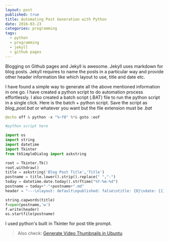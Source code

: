 ```yaml
---
layout: post
published: true
title: Automating Post Generation with Python
date: 2016-03-23
categories: programming
tags:
  - python
  - programming
  - jekyll
  - github pages
---
```


Blogging on Github pages and Jekyll is awesome. Jekyll uses markdown for blog posts. Jekyll requires to name the posts in a particular way and provide other header information like which layout to use, title and date etc.

I have found a simple way to generate all the above mentioned information in one go. I have created a python script to do automation process effortlessly. I also created a batch script (.BAT) file to run the python script in a single click. Here is the batch + python script. Save the script as *blog_post.bat* or whatever you want but the file extension must be *.bat*

```python
@echo off & python -x "%~f0" %*& goto :eof

#python script here

import os
import string
import datetime
import Tkinter
from tkSimpleDialog import askstring

root = Tkinter.Tk()
root.withdraw()
title = askstring('Blog Post Title','Title')
postname = title.lower().strip().replace(" ","-")
today = datetime.date.today().strftime("%Y-%m-%d")
postname = today+"-"+postname+".md"
header = "---\nlayout: default\npublished: false\ntitle: {0}\ndate: {1}\n---\n".format(title, today)

string.capwords(title)
f=open(postname,'w')
f.write(header)
os.startfile(postname)

```

I used python's built in Tkinter for post title prompt.

> Also check: [Generate Video Thumbnails in Ubuntu](http://raviikmr.github.io/blog/generate-video-thumbnails-with-ffmpegthumbnailer)